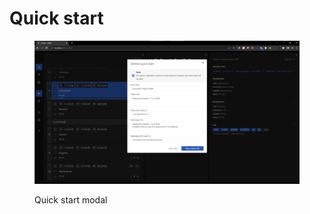 # Quick start

<figure><img src="../../.gitbook/assets/201 editor + quick start.png" alt=""><figcaption><p>Quick start modal</p></figcaption></figure>
